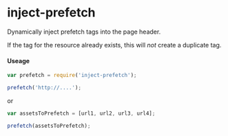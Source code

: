 # inject-prefetch

Dynamically inject prefetch tags into the page header.  

If the tag for the resource already exists, this will _not_ create a duplicate tag.  

#### Useage

```js
var prefetch = require('inject-prefetch');

prefetch('http://....');

```

or

```js
var assetsToPrefetch = [url1, url2, url3, url4];

prefetch(assetsToPrefetch);
```